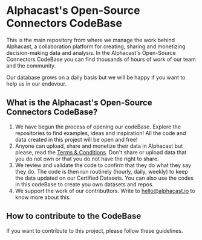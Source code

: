 # Alphacast's Open-Source Connectors CodeBase

This is the main repository from where we manage the work behind Alphacast, a collaboration platform for creating, sharing and monetizing decision-making data and analysis. In the Alphacast's Open-Source Connectors CodeBase you can find thousands of hours of work of our team and the community.

Our database grows on a daily basis but we will be happy if you want to help us in our endevour.

## What is the Alphacast's Open-Source Connectors CodeBase?

1. We have begun the process of opening our codeBase. Explore the repositories to find examples, ideas and inspiration! All the code and data created in this project will be open and free!
2. Anyone can upload, share and monetize their data in Alphacast but please, read the [Terms & Conditions](https://www.alphacast.io/terms). Don't share or upload data that you do not own or that you do not have the right to share.
3. We review and validate the code to confirm that they do what they say they do. The code is then run routinely (hourly, daily, weekly) to keep the data updated on our Certified Datasets. You can also use the codes in this codeBase to create you own datasets and repos.  
4. We support the work of our contributtors. Write to hello@alphacast.io to know more about this.

## How to contribute to the CodeBase

If you want to contribute to this project, please follow these guidelines.

